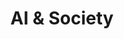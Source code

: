 ---
image: "https://images.unsplash.com/photo-1507146153580-69a1fe6d8aa1?ixlib=rb-1.2.1&ixid=MnwxMjA3fDB8MHxwaG90by1wYWdlfHx8fGVufDB8fHx8&auto=format&fit=crop&w=1170&q=80"
title: "AI & Society"
description: "To focus on the social/societal aspects of AI models such as Fairness/Ethics, Legal/Policy, Future of Works/Jobs, Human Computer Interaction, Perception of AI."
label: "Check Features"
link: "#/"
tags: ["ai-and-society"]
weight: 2
---